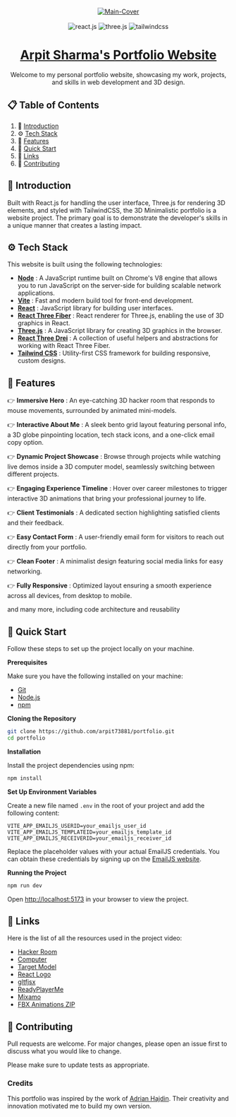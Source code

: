 <div align="center">
  <br />
   <a href="https://getarpit.netlify.app" target="_blank"><img src="https://i.ibb.co/KsZ57sJ/demo.png" alt="Main-Cover" border="0"></a>
  <br />
  <br/>

  <div >
    <img src="https://img.shields.io/badge/-React_JS-black?style=for-the-badge&logoColor=white&logo=react&color=000" alt="react.js" />
    <img src="https://img.shields.io/badge/-Three_JS-black?style=for-the-badge&logoColor=white&logo=threedotjs&color=000" alt="three.js" />
    <img src="https://img.shields.io/badge/-Tailwind_CSS-black?style=for-the-badge&logoColor=white&logo=tailwindcss&color=000" alt="tailwindcss" />
  </div>

# [Arpit Sharma's Portfolio Website](http://getarpit.netlify.app)

Welcome to my personal portfolio website, showcasing my work, projects, and skills in web development and 3D design.

</div>

## 📋 <a name="table">Table of Contents</a>

1. 🤖 [Introduction](#introduction)
2. ⚙️ [Tech Stack](#techstack)
3. 🔋 [Features](#features)
4. 🤸 [Quick Start](#quickstart)
5. 🔗 [Links](#links)
6. 🚀 [Contributing](#contribute)

## <a name="introduction">🤖 Introduction</a>

Built with React.js for handling the user interface, Three.js for rendering 3D elements, and styled with TailwindCSS, the 3D Minimalistic portfolio is a website project. The primary goal is to demonstrate the developer's skills in a unique manner that creates a lasting impact.

## <a name="techstack">⚙️ Tech Stack</a>

This website is built using the following technologies:

- **[Node](https://nodejs.org/)** : A JavaScript runtime built on Chrome's V8 engine that allows you to run JavaScript on the server-side for building scalable network applications.
- **[Vite](https://vitejs.dev/)** : Fast and modern build tool for front-end development.
- **[React](https://reactjs.org/)** : JavaScript library for building user interfaces.
- **[React Three Fiber](https://github.com/pmndrs/react-three-fiber)** : React renderer for Three.js, enabling the use of 3D graphics in React.
- **[Three.js](https://threejs.org/)** : A JavaScript library for creating 3D graphics in the browser.
- **[React Three Drei](https://github.com/pmndrs/drei)** : A collection of useful helpers and abstractions for working with React Three Fiber.
- **[Tailwind CSS](https://tailwindcss.com/)** : Utility-first CSS framework for building responsive, custom designs.

## <a name="features">🔋 Features</a>

👉 **Immersive Hero** :
An eye-catching 3D hacker room that responds to mouse movements, surrounded by animated mini-models.

👉 **Interactive About Me** : A sleek bento grid layout featuring personal info, a 3D globe pinpointing location, tech stack icons, and a one-click email copy option.

👉 **Dynamic Project Showcase** : Browse through projects while watching live demos inside a 3D computer model, seamlessly switching between different projects.

👉 **Engaging Experience Timeline** : Hover over career milestones to trigger interactive 3D animations that bring your professional journey to life.

👉 **Client Testimonials** : A dedicated section highlighting satisfied clients and their feedback.

👉 **Easy Contact Form** : A user-friendly email form for visitors to reach out directly from your portfolio.

👉 **Clean Footer** : A minimalist design featuring social media links for easy networking.

👉 **Fully Responsive** : Optimized layout ensuring a smooth experience across all devices, from desktop to mobile.

and many more, including code architecture and reusability

## <a name="quickstart">🤸 Quick Start</a>

Follow these steps to set up the project locally on your machine.

**Prerequisites**

Make sure you have the following installed on your machine:

- [Git](https://git-scm.com/)
- [Node.js](https://nodejs.org/en)
- [npm](https://www.npmjs.com/)

**Cloning the Repository**

```bash
git clone https://github.com/arpit73881/portfolio.git
cd portfolio
```

**Installation**

Install the project dependencies using npm:

```bash
npm install
```

**Set Up Environment Variables**

Create a new file named `.env` in the root of your project and add the following content:

```env
VITE_APP_EMAILJS_USERID=your_emailjs_user_id
VITE_APP_EMAILJS_TEMPLATEID=your_emailjs_template_id
VITE_APP_EMAILJS_RECEIVERID=your_emailjs_receiver_id
```

Replace the placeholder values with your actual EmailJS credentials. You can obtain these credentials by signing up on the [EmailJS website](https://www.emailjs.com/).

**Running the Project**

```bash
npm run dev
```

Open [http://localhost:5173](http://localhost:5173) in your browser to view the project.

## <a name="links">🔗 Links</a>

Here is the list of all the resources used in the project video:

- [Hacker Room](https://sketchfab.com/3d-models/hacker-room-stylized-a0cfe6edf2dd494c8a95addf6bb13a10)
- [Computer](https://sketchfab.com/3d-models/3d-computer-sketchfab-weekly-11-mar23-d9931a9aba7c4ea1bc12b2a59dcef16e)
- [Target Model](https://vazxmixjsiawhamofees.supabase.co/storage/v1/object/public/models/target-stand/model.gltf)
- [React Logo](https://sketchfab.com/3d-models/react-logo-76174ceeba96487f9863f974636f641e)
- [gltfjsx](https://gltf.pmnd.rs/)
- [ReadyPlayerMe](https://readyplayer.me/)
- [Mixamo](https://www.mixamo.com/)
- [FBX Animations ZIP](https://drive.google.com/file/d/1yQhrRvEQFEwxbjG2qelv_T-gAatXJ3N1/view?usp=sharing)

## <a name="contribute"> 🚀 Contributing</a>

Pull requests are welcome. For major changes, please open an issue first
to discuss what you would like to change.

Please make sure to update tests as appropriate.

### Credits

This portfolio was inspired by the work of [Adrian Hajdin](https://github.com/adrianhajdin). Their creativity and innovation motivated me to build my own version.
